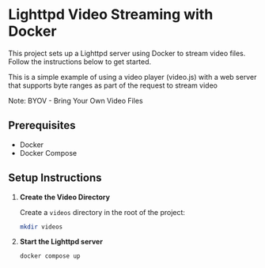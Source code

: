 # Lighttpd Video Streaming with Docker

This project sets up a Lighttpd server using Docker to stream video files. Follow the instructions below to get started.

This is a simple example of using a video player (video.js) with a web server that supports byte ranges as part of the request to stream video

Note: BYOV - Bring Your Own Video Files


## Prerequisites

- Docker
- Docker Compose

## Setup Instructions

1. **Create the Video Directory**

   Create a `videos` directory in the root of the project:

   ```bash
   mkdir videos
   ```
2. **Start the Lighttpd server**
   ```bash
   docker compose up
   ```  
